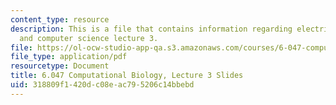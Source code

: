 ```yaml
---
content_type: resource
description: This is a file that contains information regarding electrical engineering
  and computer science lecture 3.
file: https://ol-ocw-studio-app-qa.s3.amazonaws.com/courses/6-047-computational-biology-fall-2015/318809f1420dc08eac795206c14bbebd_MIT6_047F15_Lecture03.pdf
file_type: application/pdf
resourcetype: Document
title: 6.047 Computational Biology, Lecture 3 Slides
uid: 318809f1-420d-c08e-ac79-5206c14bbebd
---
```

